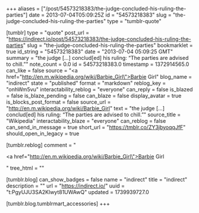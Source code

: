 +++
aliases = ["/post/54573218383/the-judge-concluded-his-ruling-the-parties"]
date = 2013-07-04T05:09:25Z
id = "54573218383"
slug = "the-judge-concluded-his-ruling-the-parties"
type = "tumblr-quote"

[tumblr]
type = "quote"
post_url = "https://indirect.io/post/54573218383/the-judge-concluded-his-ruling-the-parties"
slug = "the-judge-concluded-his-ruling-the-parties"
bookmarklet = true
id_string = "54573218383"
date = "2013-07-04 05:09:25 GMT"
summary = "the judge […] conclud[ed] his ruling: “The parties are advised to chill.”"
note_count = 0.0
id = 54573218383.0
timestamp = 1372914565.0
can_like = false
source = "<a href=\"http://en.m.wikipedia.org/wiki/Barbie_Girl\">Barbie Girl</a>"
blog_name = "indirect"
state = "published"
format = "markdown"
reblog_key = "onhWm5vu"
interactability_reblog = "everyone"
can_reply = false
is_blazed = false
is_blaze_pending = false
can_blaze = false
display_avatar = true
is_blocks_post_format = false
source_url = "http://en.m.wikipedia.org/wiki/Barbie_Girl"
text = "the judge […] conclud[ed] his ruling: &ldquo;The parties are advised to chill.&rdquo;"
source_title = "Wikipedia"
interactability_blaze = "everyone"
can_reblog = false
can_send_in_message = true
short_url = "https://tmblr.co/ZY3jbyoqqJfF"
should_open_in_legacy = true

[tumblr.reblog]
comment = "<p><a href=\"http://en.m.wikipedia.org/wiki/Barbie_Girl\">Barbie Girl</a></p>"
tree_html = ""

[tumblr.blog]
can_show_badges = false
name = "indirect"
title = "indirect"
description = ""
url = "https://indirect.io/"
uuid = "t:PgyUJU3SA2Klwyt81UWAwQ"
updated = 1739939727.0

[tumblr.blog.tumblrmart_accessories]
+++
